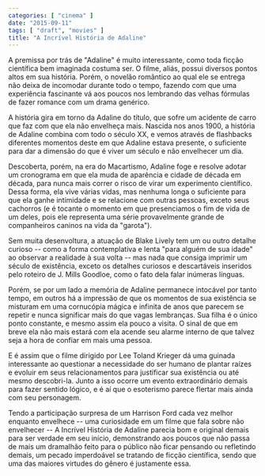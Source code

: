 ```yaml
---
categories: [ "cinema" ]
date: "2015-09-11"
tags: [ "draft", "movies" ]
title: "A Incrível História de Adaline"
---
```

A premissa por trás de "Adaline" é muito interessante, como toda
ficção científica bem imaginada costuma ser. O filme, aliás, possui
diversos pontos altos em sua história. Porém, o novelão romântico
ao qual ele se entrega não deixa de incomodar durante todo o tempo,
fazendo com que uma experiência fascinante vá aos poucos nos lembrando
das velhas fórmulas de fazer romance com um drama genérico.

A história gira em torno da Adaline do título, que sofre um acidente de
carro que faz com que ela não envelheça mais. Nascida nos anos 1900,
a história de Adaline combina com todo o século XX, e vemos através
de flashbacks diferentes momentos deste em que Adaline estava presente,
o suficiente para dar a dimensão do que é viver um século e não
envelhecer um dia.

Descoberta, porém, na era do Macartismo, Adaline foge e resolve adotar um
cronograma em que ela muda de aparência e cidade de década em década,
para nunca mais correr o risco de virar um experimento científico. Dessa
forma, ela vive várias vidas, mas nenhuma longa o suficiente para que ela
ganhe intimidade e se relacione com outras pessoas, exceto seus cachorros
(e é tocante o momento em que presenciamos o fim de vida de um deles,
pois ele representa uma série provavelmente grande de companheiros
caninos na vida da "garota").

Sem muita desenvoltura, a atuação de Blake Lively tem um ou outro
detalhe curioso -- como a forma contemplativa e lenta "para alguém
de sua idade" ao observar a realidade à sua volta -- mas nada que
consiga imprimir um século de existência, exceto os detalhes curiosos
e descartáveis inseridos pelo roteiro de J. Mills Goodloe, como o fato
dela falar inúmeras línguas.

Porém, se por um lado a memória de Adaline permanece intocável
por tanto tempo, em outros há a impressão de que os momentos de sua
existência se misturam em uma cornucópia mágica e infinita de anos que
parecem se repetir e nunca significar mais do que vagas lembranças. Sua
filha é o único ponto constante, e mesmo assim ela pouco a visita. O
sinal de que em breve ela não mais estará com ela acende seu alarme
interno de que talvez seja a hora de confiar em mais uma pessoa.

E é assim que o filme dirigido por Lee Toland Krieger dá uma guinada
interessante ao questionar a necessidade do ser humano de plantar raízes
e evoluir em seus relacionamentos para justificar sua existência ou
até mesmo descobri-la. Junto a isso ocorre um evento extraordinário
demais para fazer sentido lógico, e é aí que o esoterismo parece
flertar mais ainda com seu personagem.

Tendo a participação surpresa de um Harrison Ford cada vez melhor
enquanto envelhece -- uma curiosidade em um filme que fala sobre não
envelhecer -- A Incrível História de Adaline parecia bom e original
demais para ser verdade em seu início, demonstrando aos poucos que não
passa de mais um dramalhão feito para o público não ficar pensando
ou refletindo demais, um pecado imperdoável se tratando de ficção
científica, sendo que uma das maiores virtudes do gênero é justamente
essa.
